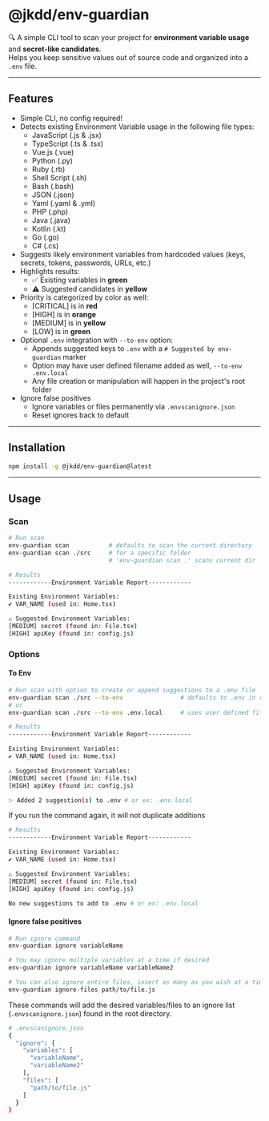 # @jkdd/env-guardian

🔍 A simple CLI tool to scan your project for **environment variable usage** and **secret-like candidates**.  
Helps you keep sensitive values out of source code and organized into a `.env` file.

---

## Features

- Simple CLI, no config required!
- Detects existing Environment Variable usage in the following file types:
  - JavaScript (.js & .jsx)
  - TypeScript (.ts & .tsx)
  - Vue.js (.vue)
  - Python (.py)
  - Ruby (.rb)
  - Shell Script (.sh)
  - Bash (.bash)
  - JSON (.json)
  - Yaml (.yaml & .yml)
  - PHP (.php)
  - Java (.java)
  - Kotlin (.kt)
  - Go (.go)
  - C# (.cs)
- Suggests likely environment variables from hardcoded values (keys, secrets, tokens, passwords, URLs, etc.)  
- Highlights results:
  - ✅ Existing variables in **green**
  - ⚠ Suggested candidates in **yellow**
- Priority is categorized by color as well:
  - [CRITICAL] is in **red**
  - [HIGH] is in **orange**
  - [MEDIUM] is in **yellow**
  - [LOW] is in **green**
- Optional `.env` integration with `--to-env` option:
  - Appends suggested keys to `.env` with a `# Suggested by env-guardian` marker
  - Option may have user defined filename added as well, `--to-env .env.local`
  - Any file creation or manipulation will happen in the project's root folder
- Ignore false positives
  - Ignore variables or files permanently via `.envscanignore.json`
  - Reset ignores back to default

---

## Installation

```bash
npm install -g @jkdd/env-guardian@latest
```

---

## Usage
### Scan

```bash
# Run scan
env-guardian scan           # defaults to scan the current directory
env-guardian scan ./src     # for a specific folder
                            # 'env-guardian scan .' scans current dir

# Results
------------Environment Variable Report------------

Existing Environment Variables:
✔ VAR_NAME (used in: Home.tsx)

⚠ Suggested Environment Variables:
[MEDIUM] secret (found in: File.tsx)
[HIGH] apiKey (found in: config.js)
```

### Options
#### To Env

```bash
# Run scan with option to create or append suggestions to a .env file
env-guardian scan ./src --to-env                # defaults to .env in root folder
# or
env-guardian scan ./src --to-env .env.local     # uses user defined filename in root folder

# Results
------------Environment Variable Report------------

Existing Environment Variables:
✔ VAR_NAME (used in: Home.tsx)

⚠ Suggested Environment Variables:
[MEDIUM] secret (found in: File.tsx)
[HIGH] apiKey (found in: config.js)

✨ Added 2 suggestion(s) to .env # or ex: .env.local
```

If you run the command again, it will not duplicate additions

```bash
# Results
------------Environment Variable Report------------

Existing Environment Variables:
✔ VAR_NAME (used in: Home.tsx)

⚠ Suggested Environment Variables:
[MEDIUM] secret (found in: File.tsx)
[HIGH] apiKey (found in: config.js)

No new suggestions to add to .env # or ex: .env.local
```

#### Ignore false positives

```bash
# Run ignore command
env-guardian ignore variableName

# You may ignore multiple variables at a time if desired
env-guardian ignore variableName variableName2

# You can also ignore entire files, insert as many as you wish at a time
env-guardian ignore-files path/to/file.js
```

These commands will add the desired variables/files to an ignore list (`.envscanignore.json`) found in the root directory.

```bash
# .envscanignore.json
{
  "ignore": {
    "variables": [
      "variableName", 
      "variableName2"
    ],
    "files": [
      "path/to/file.js"
    ]
  }
}
```
